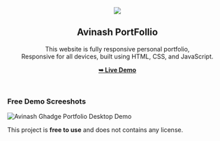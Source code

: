 
<div align="center">
  
  <img src="./readme-images/project-logo.png" />

  <h2 align="center">Avinash PortFollio</h2>

  This website is fully responsive personal portfolio, <br />Responsive for all devices, built using HTML, CSS, and JavaScript.

  <a href="https://github.com/Usernamecopieded"><strong>➥ Live Demo</strong></a>

</div>

<br />

### Free Demo Screeshots

![Avinash Ghadge Portfolio Desktop Demo](./readme-images/desktop.png "Desktop Demo")

This project is **free to use** and does not contains any license.
